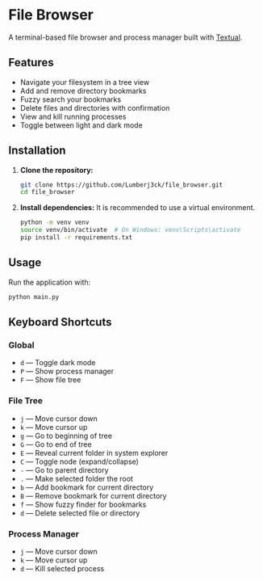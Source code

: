 # File Browser

A terminal-based file browser and process manager built with [Textual](https://github.com/Textualize/textual).

## Features
- Navigate your filesystem in a tree view
- Add and remove directory bookmarks
- Fuzzy search your bookmarks
- Delete files and directories with confirmation
- View and kill running processes
- Toggle between light and dark mode

## Installation

1. **Clone the repository:**
   ```sh
   git clone https://github.com/Lumberj3ck/file_browser.git
   cd file_browser
   ```
2. **Install dependencies:**
   It is recommended to use a virtual environment.
   ```sh
   python -m venv venv
   source venv/bin/activate  # On Windows: venv\Scripts\activate
   pip install -r requirements.txt
   ```

## Usage

Run the application with:
```sh
python main.py
```

## Keyboard Shortcuts

### Global
- `d` — Toggle dark mode
- `P` — Show process manager
- `F` — Show file tree

### File Tree
- `j` — Move cursor down
- `k` — Move cursor up
- `g` — Go to beginning of tree
- `G` — Go to end of tree
- `E` — Reveal current folder in system explorer
- `C` — Toggle node (expand/collapse)
- `-` — Go to parent directory
- `.` — Make selected folder the root
- `b` — Add bookmark for current directory
- `B` — Remove bookmark for current directory
- `f` — Show fuzzy finder for bookmarks
- `d` — Delete selected file or directory

### Process Manager
- `j` — Move cursor down
- `k` — Move cursor up
- `d` — Kill selected process

